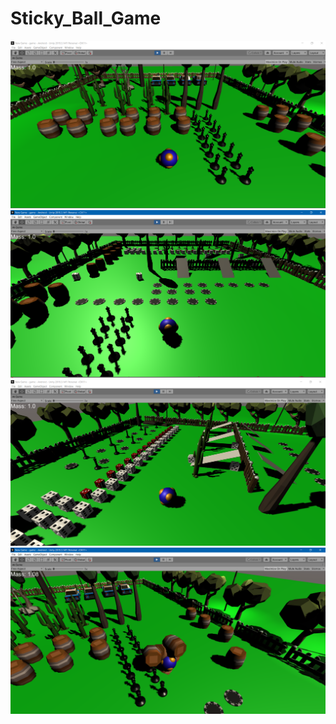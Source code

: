 # Sticky_Ball_Game

<img src="Screenshots/s1.PNG" alt="Sticky Ball">
<img src="Screenshots/s2.PNG" alt="Sticky Ball">
<img src="Screenshots/s3.PNG" alt="Sticky Ball">
<img src="Screenshots/s4.PNG" alt="Sticky Ball">
